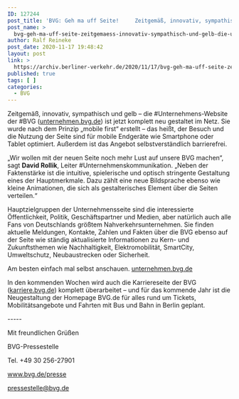 ```yaml
---
ID: 127244
post_title: 'BVG: Geh ma uff Seite!     Zeitgemäß, innovativ, sympathisch und gelb – die Unternehmens-Website der BVG, aus BVG'
post_name: >
  bvg-geh-ma-uff-seite-zeitgemaess-innovativ-sympathisch-und-gelb-die-unternehmens-website-der-bvg-aus-bvg
author: Ralf Reineke
post_date: 2020-11-17 19:48:42
layout: post
link: >
  https://archiv.berliner-verkehr.de/2020/11/17/bvg-geh-ma-uff-seite-zeitgemaess-innovativ-sympathisch-und-gelb-die-unternehmens-website-der-bvg-aus-bvg/
published: true
tags: [ ]
categories:
  - BVG
---
```

<p style="font-weight: 400;">Zeitgemäß, innovativ, sympathisch und gelb – die #Unternehmens-Website der #BVG (<a href="http://unternehmen.bvg.de/" data-saferedirecturl="https://www.google.com/url?q=http://unternehmen.bvg.de&amp;source=gmail&amp;ust=1605890471480000&amp;usg=AOvVaw2sJFHldRtNe3nwY9TfMKt6">unternehmen.bvg.de</a>) ist jetzt komplett neu gestaltet im Netz. Sie wurde nach dem Prinzip „mobile first“ erstellt – das heißt, der Besuch und die Nutzung der Seite sind für mobile Endgeräte wie Smartphone oder Tablet optimiert. Außerdem ist das Angebot selbstverständlich barrierefrei.</p>
<p style="font-weight: 400;">„Wir wollen mit der neuen Seite noch mehr Lust auf unsere BVG machen“, sagt <strong>David Rollik</strong>, Leiter #Unternehmenskommunikation. „Neben der Faktenstärke ist die intuitive, spielerische und optisch stringente Gestaltung eines der Hauptmerkmale. Dazu zählt eine neue Bildsprache ebenso wie kleine Animationen, die sich als gestalterisches Element über die Seiten verteilen.“</p>
<p style="font-weight: 400;">Hauptzielgruppen der Unternehmensseite sind die interessierte Öffentlichkeit, Politik, Geschäftspartner und Medien, aber natürlich auch alle Fans von Deutschlands größtem Nahverkehrsunternehmen. Sie finden aktuelle Meldungen, Kontakte, Zahlen und Fakten über die BVG ebenso auf der Seite wie ständig aktualisierte Informationen zu Kern- und Zukunftsthemen wie Nachhaltigkeit, Elektromobilität, SmartCity, Umweltschutz, Neubaustrecken oder Sicherheit.</p>
<p style="font-weight: 400;">Am besten einfach mal selbst anschauen. <a href="https://unternehmen.bvg.de/" data-saferedirecturl="https://www.google.com/url?q=https://unternehmen.bvg.de/&amp;source=gmail&amp;ust=1605890471480000&amp;usg=AOvVaw21zRITlwnI3rnoUCfWLR29">unternehmen.bvg.de</a></p>
<p style="font-weight: 400;">In den kommenden Wochen wird auch die Karriereseite der BVG (<a href="http://karriere.bvg.de/" data-saferedirecturl="https://www.google.com/url?q=http://karriere.bvg.de&amp;source=gmail&amp;ust=1605890471480000&amp;usg=AOvVaw3Jg5b5sOiZh72WBXsNy3PC">karriere.bvg.de</a>) komplett überarbeitet – und für das kommende Jahr ist die Neugestaltung der Homepage BVG.de für alles rund um Tickets, Mobilitätsangebote und Fahrten mit Bus und Bahn in Berlin geplant.</p>
<p style="font-weight: 400;">-----</p>
<p style="font-weight: 400;">Mit freundlichen Grüßen</p>
<p style="font-weight: 400;">BVG-Pressestelle</p>
<p style="font-weight: 400;">Tel. +49 30 256-27901</p>
<p style="font-weight: 400;"><a href="http://www.bvg.de/presse" data-saferedirecturl="https://www.google.com/url?q=http://www.bvg.de/presse&amp;source=gmail&amp;ust=1605890471481000&amp;usg=AOvVaw1Glm-iNQBD_s-rvdIsX-OE">www.bvg.de/presse</a></p>
<p style="font-weight: 400;"><a href="mailto:pressestelle@bvg.de">pressestelle@bvg.de</a></p>